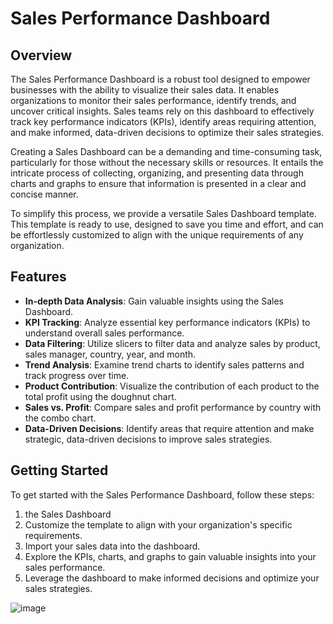 # Sales Performance Dashboard

## Overview

The Sales Performance Dashboard is a robust tool designed to empower businesses with the ability to visualize their sales data. It enables organizations to monitor their sales performance, identify trends, and uncover critical insights. Sales teams rely on this dashboard to effectively track key performance indicators (KPIs), identify areas requiring attention, and make informed, data-driven decisions to optimize their sales strategies.

Creating a Sales Dashboard can be a demanding and time-consuming task, particularly for those without the necessary skills or resources. It entails the intricate process of collecting, organizing, and presenting data through charts and graphs to ensure that information is presented in a clear and concise manner.

To simplify this process, we provide a versatile Sales Dashboard template. This template is ready to use, designed to save you time and effort, and can be effortlessly customized to align with the unique requirements of any organization.

## Features

- **In-depth Data Analysis**: Gain valuable insights using the Sales Dashboard.
- **KPI Tracking**: Analyze essential key performance indicators (KPIs) to understand overall sales performance.
- **Data Filtering**: Utilize slicers to filter data and analyze sales by product, sales manager, country, year, and month.
- **Trend Analysis**: Examine trend charts to identify sales patterns and track progress over time.
- **Product Contribution**: Visualize the contribution of each product to the total profit using the doughnut chart.
- **Sales vs. Profit**: Compare sales and profit performance by country with the combo chart.
- **Data-Driven Decisions**: Identify areas that require attention and make strategic, data-driven decisions to improve sales strategies.

## Getting Started

To get started with the Sales Performance Dashboard, follow these steps:

1. the Sales Dashboard 
2. Customize the template to align with your organization's specific requirements.
3. Import your sales data into the dashboard.
4. Explore the KPIs, charts, and graphs to gain valuable insights into your sales performance.
5. Leverage the dashboard to make informed decisions and optimize your sales strategies.

![image](https://github.com/mario21snow/Sales-Performance-Dashboard/assets/102954942/e5103131-7704-4138-96b2-b2b9262bb5fb)


